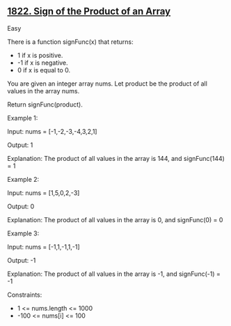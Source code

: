 ## [1822. Sign of the Product of an Array](https://leetcode.com/problems/sign-of-the-product-of-an-array/)

Easy

There is a function signFunc(x) that returns:

- 1 if x is positive.
- -1 if x is negative.
- 0 if x is equal to 0.

You are given an integer array nums. Let product be the product of all values in the array nums.

Return signFunc(product).

Example 1:

Input: nums = [-1,-2,-3,-4,3,2,1]

Output: 1

Explanation: The product of all values in the array is 144, and signFunc(144) = 1

Example 2:

Input: nums = [1,5,0,2,-3]

Output: 0

Explanation: The product of all values in the array is 0, and signFunc(0) = 0

Example 3:

Input: nums = [-1,1,-1,1,-1]

Output: -1

Explanation: The product of all values in the array is -1, and signFunc(-1) = -1 

Constraints:

- 1 <= nums.length <= 1000
- -100 <= nums[i] <= 100